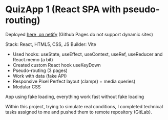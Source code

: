 # QuizApp 1 (React SPA with pseudo-routing)

Deployed [here, on netify](https://vvaasd-quiz-app-1.netlify.app) (Github Pages do not support dynamic sites)

Stack: React, HTML5, CSS, JS
Builder: Vite

- Used hooks: useState, useEffect, useContext, useRef, useReducer and React.memo (a bit)
- Created custom React hook useKeyDown
- Pseudo-routing (3 pages)
- Work with data (fake API)
- Responsive Pixel Perfect layout (clamp() + media queries)
- Modular CSS

App using fake loading, everything work fast without fake loading

Within this project, trying to simulate real conditions, I completed technical tasks assigned to me and pushed them to remote repository (GitLab).
